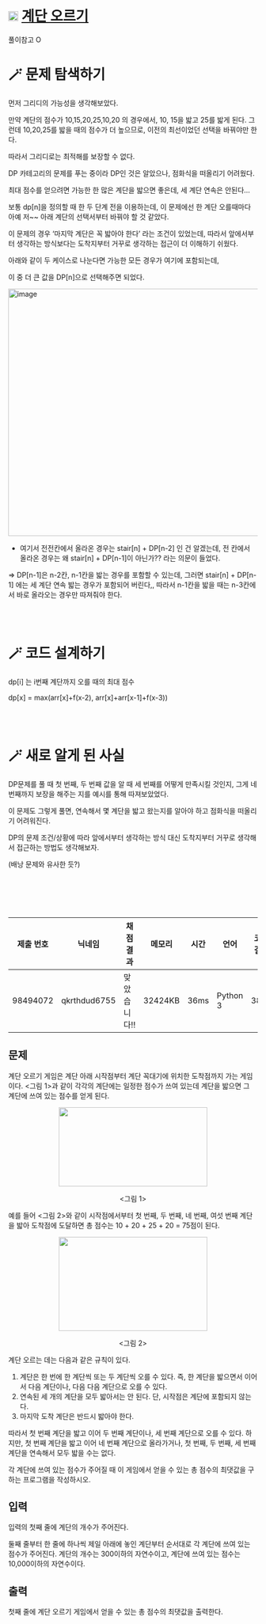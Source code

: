# <img width="20px"  src="https://d2gd6pc034wcta.cloudfront.net/tier/8.svg" class="solvedac-tier"> [계단 오르기](https://www.acmicpc.net/problem/2579) 

풀이참고 O

# 🪄 문제 탐색하기

먼저 그리디의 가능성을 생각해보았다. 

만약 계단의 점수가 10,15,20,25,10,20 의 경우에서, 10, 15을 밟고 25를 밟게 된다. 그런데 10,20,25를 밟을 때의 점수가 더 높으므로, 이전의 최선이었던 선택을 바꿔야만 한다.

따라서 그리디로는 최적해를 보장할 수 없다.

DP 카테고리의 문제를 푸는 중이라 DP인 것은 알았으나, 점화식을 떠올리기 어려웠다.

최대 점수를 얻으려면 가능한 한 많은 계단을 밟으면 좋은데, 세 계단 연속은 안된다…

보통 dp[n]을 정의할 때 한 두 단계 전을 이용하는데, 이 문제에선 한 계단 오를때마다 아예 저~~ 아래 계단의 선택서부터 바꿔야 할 것 같았다.

이 문제의 경우 ‘마지막 계단은 꼭 밟아야 한다’ 라는 조건이 있었는데, 따라서 앞에서부터 생각하는 방식보다는 도착지부터 거꾸로 생각하는 접근이 더 이해하기 쉬웠다.

아래와 같이 두 케이스로 나눈다면 가능한 모든 경우가 여기에 포함되는데,

이 중 더 큰 값을 DP[n]으로 선택해주면 되었다.

<img width="591" height="500" alt="image" src="https://github.com/user-attachments/assets/bc8e454e-9005-4cd7-ae35-ac33532a50a9" />


- 여기서 전전칸에서 올라온 경우는 stair[n] + DP[n-2] 인 건 알겠는데, 전 칸에서 올라온 경우는 왜 stair[n] + DP[n-1]이 아닌가?? 라는 의문이 들었다.

⇒ DP[n-1]은 n-2칸, n-1칸을 밟는 경우를 포함할 수 있는데, 그러면 stair[n] + DP[n-1] 에는 세 계단 연속 밟는 경우가 포함되어 버린다,, 따라서 n-1칸을 밟을 때는 n-3칸에서 바로 올라오는 경우만 따져줘야 한다.

<br>

<br>

# 🪄 코드 설계하기

dp[i] 는 i번째 계단까지 오를 때의 최대 점수

dp[x] = max(arr[x]+f(x-2), arr[x]+arr[x-1]+f(x-3))

<br>

<br>

# 

# 🪄 새로 알게 된 사실

DP문제를 풀 때 첫 번째, 두 번째 값을 알 때 세 번째를 어떻게 만족시킬 것인지, 그게 네 번째까지 보장을 해주는 지를 예시를 통해 따져보았었다.

이 문제도 그렇게 풀면, 연속해서 몇 계단을 밟고 왔는지를 알아야 하고 점화식을 떠올리기 어려워진다.

DP의 문제 조건/상황에 따라 앞에서부터 생각하는 방식 대신 도착지부터 거꾸로 생각해서 접근하는 방법도 생각해보자.

(배낭 문제와 유사한 듯?)

<br>

<br>

<br>

<br>













| 제출 번호 | 닉네임 | 채점 결과 | 메모리 | 시간 | 언어 | 코드 길이 |
|---|---|---|---|---|---|---|
|98494072|qkrthdud6755|맞았습니다!! |32424KB|36ms|Python 3|388B|

## 문제
<p>계단 오르기 게임은 계단 아래 시작점부터 계단 꼭대기에 위치한 도착점까지 가는 게임이다. <그림 1>과 같이 각각의 계단에는 일정한 점수가 쓰여 있는데 계단을 밟으면 그 계단에 쓰여 있는 점수를 얻게 된다.</p>

<p style="text-align: center;"><img alt="" src="https://u.acmicpc.net/7177ea45-aa8d-4724-b256-7b84832c9b97/Screen%20Shot%202021-06-23%20at%203.00.46%20PM.png" style="width: 300px; height: 160px;"></p>

<p style="text-align: center;"><그림 1></p>

<p>예를 들어 <그림 2>와 같이 시작점에서부터 첫 번째, 두 번째, 네 번째, 여섯 번째 계단을 밟아 도착점에 도달하면 총 점수는 10 + 20 + 25 + 20 = 75점이 된다.</p>

<p style="text-align: center;"><img alt="" src="https://u.acmicpc.net/f00b6121-1c25-492e-9bc0-d96377c586b0/Screen%20Shot%202021-06-23%20at%203.01.39%20PM.png" style="width: 300px; height: 190px;"></p>

<p style="text-align: center;"><그림 2></p>

<p>계단 오르는 데는 다음과 같은 규칙이 있다.</p>

<ol>
	<li>계단은 한 번에 한 계단씩 또는 두 계단씩 오를 수 있다. 즉, 한 계단을 밟으면서 이어서 다음 계단이나, 다음 다음 계단으로 오를 수 있다.</li>
	<li>연속된 세 개의 계단을 모두 밟아서는 안 된다. 단, 시작점은 계단에 포함되지 않는다.</li>
	<li>마지막 도착 계단은 반드시 밟아야 한다.</li>
</ol>

<p>따라서 첫 번째 계단을 밟고 이어 두 번째 계단이나, 세 번째 계단으로 오를 수 있다. 하지만, 첫 번째 계단을 밟고 이어 네 번째 계단으로 올라가거나, 첫 번째, 두 번째, 세 번째 계단을 연속해서 모두 밟을 수는 없다.</p>

<p>각 계단에 쓰여 있는 점수가 주어질 때 이 게임에서 얻을 수 있는 총 점수의 최댓값을 구하는 프로그램을 작성하시오.</p>

## 입력
<p>입력의 첫째 줄에 계단의 개수가 주어진다.</p>

<p>둘째 줄부터 한 줄에 하나씩 제일 아래에 놓인 계단부터 순서대로 각 계단에 쓰여 있는 점수가 주어진다. 계단의 개수는 300이하의 자연수이고, 계단에 쓰여 있는 점수는 10,000이하의 자연수이다.</p>

## 출력
<p>첫째 줄에 계단 오르기 게임에서 얻을 수 있는 총 점수의 최댓값을 출력한다.</p>

